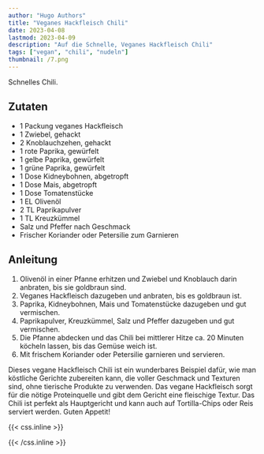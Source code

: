 ```yaml
---
author: "Hugo Authors"
title: "Veganes Hackfleisch Chili"
date: 2023-04-08
lastmod: 2023-04-09
description: "Auf die Schnelle, Veganes Hackfleisch Chili"
tags: ["vegan", "chili", "nudeln"]
thumbnail: /7.png
---
```


Schnelles Chili.

## Zutaten

- 1 Packung veganes Hackfleisch
- 1 Zwiebel, gehackt
- 2 Knoblauchzehen, gehackt
- 1 rote Paprika, gewürfelt
- 1 gelbe Paprika, gewürfelt
- 1 grüne Paprika, gewürfelt
- 1 Dose Kidneybohnen, abgetropft
- 1 Dose Mais, abgetropft
- 1 Dose Tomatenstücke
- 1 EL Olivenöl
- 2 TL Paprikapulver
- 1 TL Kreuzkümmel
- Salz und Pfeffer nach Geschmack
- Frischer Koriander oder Petersilie zum Garnieren

## Anleitung

1. Olivenöl in einer Pfanne erhitzen und Zwiebel und Knoblauch darin anbraten, bis sie goldbraun sind.
2. Veganes Hackfleisch dazugeben und anbraten, bis es goldbraun ist.
3. Paprika, Kidneybohnen, Mais und Tomatenstücke dazugeben und gut vermischen.
4. Paprikapulver, Kreuzkümmel, Salz und Pfeffer dazugeben und gut vermischen.
5. Die Pfanne abdecken und das Chili bei mittlerer Hitze ca. 20 Minuten köcheln lassen, bis das Gemüse weich ist.
6. Mit frischem Koriander oder Petersilie garnieren und servieren.

Dieses vegane Hackfleisch Chili ist ein wunderbares Beispiel dafür, wie man köstliche Gerichte zubereiten kann, die voller Geschmack und Texturen sind, ohne tierische Produkte zu verwenden. Das vegane Hackfleisch sorgt für die nötige Proteinquelle und gibt dem Gericht eine fleischige Textur. Das Chili ist perfekt als Hauptgericht und kann auch auf Tortilla-Chips oder Reis serviert werden. Guten Appetit!

{{< css.inline >}}

<style>
.canon { background: white; width: 100%; height: auto; }
</style>

{{< /css.inline >}}
